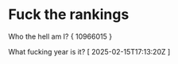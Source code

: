 # Fuck the rankings

Who the hell am I?
{ 10966015 }

What fucking year is it?
[ 2025-02-15T17:13:20Z ]
